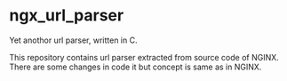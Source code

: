 ngx_url_parser
==============
Yet anothor url parser, written in C.

This repository contains url parser extracted from source code of NGINX. There are some changes in code it but concept is same as in NGINX.

